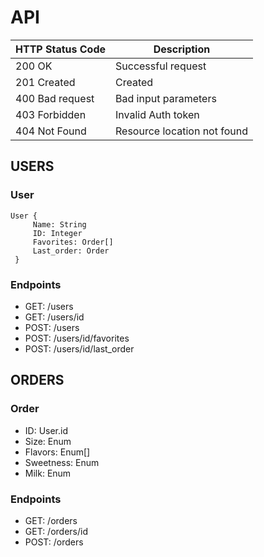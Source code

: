 # API

| HTTP Status Code | Description |
| ---------------- | ----------- |
| 200 OK           | Successful request |
| 201 Created      | Created |
| 400 Bad request  | Bad input parameters |
| 403 Forbidden    | Invalid Auth token |
| 404 Not Found    | Resource location not found |

## USERS
### User
```
User {
     Name: String
     ID: Integer
     Favorites: Order[]
     Last_order: Order
 }
```
### Endpoints
- GET: /users
- GET: /users/id
- POST: /users
- POST: /users/id/favorites
- POST: /users/id/last_order

## ORDERS
### Order
- ID: User.id
- Size: Enum
- Flavors: Enum[]
- Sweetness: Enum
- Milk: Enum

### Endpoints
- GET: /orders
- GET: /orders/id
- POST: /orders


## 
